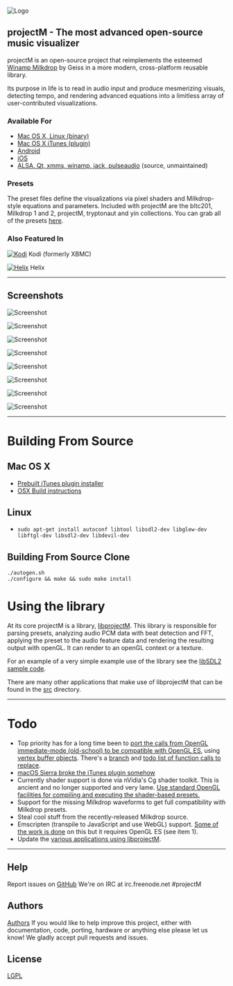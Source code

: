 ![Logo](https://github.com/projectM-visualizer/projectm/raw/master/web/logo.png)

## projectM - The most advanced open-source music visualizer
projectM is an open-source project that reimplements the esteemed [Winamp Milkdrop](https://en.wikipedia.org/wiki/MilkDrop) by Geiss in a more modern, cross-platform reusable library.

Its purpose in life is to read in audio input and produce mesmerizing visuals, detecting tempo, and rendering advanced equations into a limitless array of user-contributed visualizations.

### Available For
* [Mac OS X, Linux (binary)](https://github.com/projectM-visualizer/projectm/releases/tag/v0.9.2-beta)
* [Mac OS X iTunes (plugin)](https://github.com/projectM-visualizer/projectm/releases/tag/v0.9.1-beta)
* [Android](https://play.google.com/store/apps/details?id=com.psperl.projectM)
* [iOS](https://itunes.apple.com/us/app/projectm-music-visualizer/id530922227?mt=8&ign-mpt=uo%3D4)
* [ALSA, Qt, xmms, winamp, jack, pulseaudio](https://sourceforge.net/projects/projectm/files/) (source, unmaintained)

### Presets
The preset files define the visualizations via pixel shaders and Milkdrop-style equations and parameters. Included with projectM are the bltc201, Milkdrop 1 and 2, projectM, tryptonaut and yin collections. You can grab all of the presets [here](http://spiegelmc.com.s3.amazonaws.com/pub/projectm_presets.zip).

### Also Featured In
[![Kodi](https://github.com/projectM-visualizer/projectm/raw/master/web/kodi.png)](https://kodi.tv/)
Kodi (formerly XBMC)

[![Helix](https://github.com/projectM-visualizer/projectm/raw/master/web/helix.jpg)](http://ghostfiregames.com/helixhome.html)
Helix

***

## Screenshots
![Screenshot](https://github.com/projectM-visualizer/projectm/raw/master/src/projectM-iTunes/projectM%20screenshots/Screen%20Shot%202014-08-25%20at%2012.31.20%20AM.png)

![Screenshot](https://github.com/projectM-visualizer/projectm/raw/master/src/projectM-iTunes/projectM%20screenshots/Screen%20Shot%202014-08-25%20at%2012.33.50%20AM.png)

![Screenshot](https://github.com/projectM-visualizer/projectm/raw/master/src/projectM-iTunes/projectM%20screenshots/Screen%20Shot%202014-07-18%20at%202.14.41%20PM.png)

![Screenshot](https://github.com/projectM-visualizer/projectm/raw/master/src/projectM-iTunes/projectM%20screenshots/Screen%20Shot%202014-07-18%20at%202.13.53%20PM.png)

![Screenshot](https://github.com/projectM-visualizer/projectm/raw/master/src/projectM-iTunes/projectM%20screenshots/Screen%20Shot%202014-07-18%20at%202.15.36%20PM.png)

![Screenshot](https://github.com/projectM-visualizer/projectm/raw/master/src/projectM-iTunes/projectM%20screenshots/Screen%20Shot%202014-08-16%20at%204.49.32%20PM.png)

![Screenshot](https://github.com/projectM-visualizer/projectm/raw/master/src/projectM-iTunes/projectM%20screenshots/Screen%20Shot%202014-08-16%20at%204.50.37%20PM.png)

![Screenshot](https://github.com/projectM-visualizer/projectm/raw/master/src/projectM-iTunes/projectM%20screenshots/Screen%20Shot%202014-08-25%20at%2012.31.07%20AM.png)

***

# Building From Source

## Mac OS X
* [Prebuilt iTunes plugin installer](https://github.com/projectM-visualizer/projectm/releases)
* [OSX Build instructions](https://github.com/projectM-visualizer/projectm/raw/master/BUILDING_OSX.txt)

## Linux
* `sudo apt-get install autoconf libtool libsdl2-dev libglew-dev libftgl-dev libsdl2-dev libdevil-dev`

## Building From Source Clone
```
./autogen.sh
./configure && make && sudo make install
```

# Using the library
At its core projectM is a library, [libprojectM](src/libprojectM). This library is responsible for parsing presets, analyzing audio PCM data with beat detection and FFT, applying the preset to the audio feature data and rendering the resulting output with openGL. It can render to an openGL context or a texture.

For an example of a very simple example use of the library see the [libSDL2 sample code](src/projectM-sdl/projectM_SDL_main.cpp).

There are many other applications that make use of libprojectM that can be found in the [src](src/) directory.

***

# Todo
* Top priority has for a long time been to [port the calls from OpenGL immediate-mode (old-school) to be compatible with OpenGL ES](https://github.com/projectM-visualizer/projectm/issues/11), using [vertex buffer objects](http://duriansoftware.com/joe/An-intro-to-modern-OpenGL.-Chapter-2.1:-Buffers-and-Textures.html). There's a [branch](https://github.com/projectM-visualizer/projectm/tree/gles) and [todo list of function calls to replace](https://github.com/projectM-visualizer/projectm/blob/gles/glES-porting.txt).
* [macOS Sierra broke the iTunes plugin somehow](https://github.com/projectM-visualizer/projectm/issues/7)
* Currently shader support is done via nVidia's Cg shader toolkit. This is ancient and no longer supported and very lame. [Use standard OpenGL facilities for compiling and executing the shader-based presets.](https://github.com/projectM-visualizer/projectm/pull/26)
* Support for the missing Milkdrop waveforms to get full compatibility with Milkdrop presets.
* Steal cool stuff from the recently-released Milkdrop source.
* Emscripten (transpile to JavaScript and use WebGL) support. [Some of the work is done](https://github.com/projectM-visualizer/projectm/tree/emscripten) on this but it requires OpenGL ES (see item 1).
* Update the [various applications using libprojectM](src).

***

## Help
Report issues on [GitHub](https://github.com/projectM-visualizer/projectm/issues/new)
We're on IRC at irc.freenode.net #projectM

## Authors
[Authors](https://github.com/projectM-visualizer/projectm/raw/master/AUTHORS.txt)
If you would like to help improve this project, either with documentation, code, porting, hardware or anything else please let us know! We gladly accept pull requests and issues.

## License
[LGPL](https://github.com/projectM-visualizer/projectm/raw/master/LICENSE.txt)
